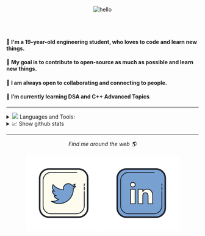 <p align="center">
  <img width="1000px" src="readme2.gif" alt="hello">
</p>
<br><br>
 
#### :wave: I'm a 19-year-old engineering student, who loves to code and learn new things. <br>
#### 🎯 My goal is to contribute to open-source as much as possible and learn new things.<br>
#### 🤝 I am always open to collaborating and connecting to people.<br>
#### 🌱 I’m currently learning DSA and C++ Advanced Topics<br> 
    
	

<hr>
<details>
	
 <summary><img src="https://github.githubassets.com/images/mona-whisper.gif" width="27px"> Languages and Tools:</summary>
<p align="left">
<img src="https://github.com/Anuragmaurya-code/Anuragmaurya-code/blob/master/assests/c.svg" height="50" alt="C programming language"/>
<img src="https://github.com/Anuragmaurya-code/Anuragmaurya-code/blob/master/assests/c%2B%2B.svg" height="50" alt="C++ programming language"/>
<img src="https://github.com/Anuragmaurya-code/Anuragmaurya-code/blob/master/assests/html.svg" height="50" alt="HTML"/>
<img src="https://github.com/Anuragmaurya-code/Anuragmaurya-code/blob/master/assests/python.svg" height="50" alt="Python"/>
<img src="https://github.com/Anuragmaurya-code/Anuragmaurya-code/blob/master/assests/git.svg" height="50" alt="Git"/>
<img src="https://github.com/Anuragmaurya-code/Anuragmaurya-code/blob/master/assests/vscode.svg" height="50" alt="Visual studio code"/>
<img src="https://github.com/Anuragmaurya-code/Anuragmaurya-code/blob/master/assests/anaconda.svg" height="50" alt="anaconda"/>

</p>
</details>
  
 <details>
	<summary>  📈 Show github stats</summary>
<p align="center">
	
![Anurag's github activity graph](https://activity-graph.herokuapp.com/graph?username=Anuragmaurya-code&theme=xcode&border_color=white)
 <img width="49.7%" src="https://github-readme-stats.vercel.app/api?username=Anuragmaurya-code&show_icons=true&theme=tokyonight&hide_border=true"/>
 <img width="49.7%" src="https://github-readme-streak-stats.herokuapp.com/?user=Anuragmaurya-code&show_icons=true&theme=tokyonight&hide_border=true" />
	</details>
	
</p>

<hr>
<p align="center">
  <i>Find me around the web 🌎</i>
  <p align="center">
    <a href="https://twitter.com/Anurag_799" alt="Twitter"><img src="https://github.com/Anuragmaurya-code/Anuragmaurya-code/blob/master/assests/twitter.svg"></a>
    <a href="https://www.linkedin.com/in/anurag-maurya-32a88a200/" alt="Linkedin"><img src="https://github.com/Anuragmaurya-code/Anuragmaurya-code/blob/master/assests/linkedin.svg"></a>
  </p>
</p>
